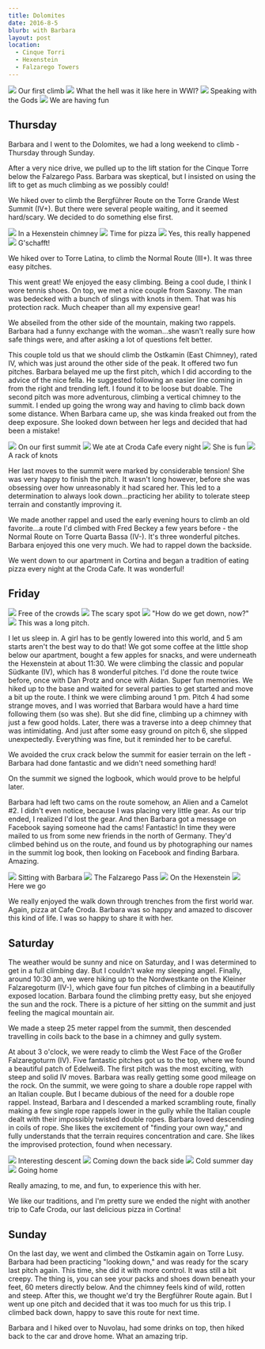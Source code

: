 ```yaml
---
title: Dolomites
date: 2016-8-5
blurb: with Barbara
layout: post
location:
  - Cinque Torri
  - Hexenstein
  - Falzarego Towers
---
```


<a href='https://www.flickr.com/photos/55338612@N00/28470757324'>
<img src='https://farm9.static.flickr.com/8762/28470757324_6f68a5ef99_b.jpg'></a>
Our first climb



<a href='https://www.flickr.com/photos/55338612@N00/28473826423'>
<img src='https://farm8.static.flickr.com/7587/28473826423_c743ced3bd_b.jpg'></a>
What the hell was it like here in WWI?



<a href='https://www.flickr.com/photos/55338612@N00/28805598780'>
<img src='https://farm8.static.flickr.com/7775/28805598780_91996b74e8_b.jpg'></a>
Speaking with the Gods



<a href='https://www.flickr.com/photos/55338612@N00/28473816583'>
<img src='https://farm9.static.flickr.com/8024/28473816583_5c624b2868_b.jpg'></a>
We are having fun




## Thursday

Barbara and I went to the Dolomites, we had a long weekend to climb - Thursday through Sunday.

After a very nice drive, we pulled up to the lift station for the Cinque Torre
below the Falzarego Pass. Barbara was skeptical, but I insisted on using the lift to
get as much climbing as we possibly could!

We hiked over to climb the Bergführer Route on the Torre Grande West Summit (IV+).
But there were several people waiting, and it seemed hard/scary. We decided to
do something else first.

<a href='https://www.flickr.com/photos/55338612@N00/28987009852'>
<img src='https://farm9.static.flickr.com/8148/28987009852_17afc71db0_b.jpg'></a>
In a Hexenstein chimney



<a href='https://www.flickr.com/photos/55338612@N00/28473814893'>
<img src='https://farm9.static.flickr.com/8504/28473814893_31d8cda1ef_b.jpg'></a>
Time for pizza



<a href='https://www.flickr.com/photos/55338612@N00/29015134041'>
<img src='https://farm9.static.flickr.com/8023/29015134041_37fe1f9368_b.jpg'></a>
Yes, this really happened



<a href='https://www.flickr.com/photos/55338612@N00/28805629080'>
<img src='https://farm9.static.flickr.com/8406/28805629080_138721e945_b.jpg'></a>
G'schafft!



We hiked over to Torre Latina, to climb the Normal Route (III+). It was
three easy pitches.

This went great! We enjoyed the easy climbing. Being a cool dude, I think I wore
tennis shoes. On top, we met a nice couple from Saxony. The man was bedecked with
a bunch of slings with knots in them. That was his protection rack. Much cheaper than
all my expensive gear!

We abseiled from the other side of the mountain, making two rappels. Barbara had
a funny exchange with the woman...she wasn't really sure how safe things were, and
after asking a lot of questions felt better.

This couple told us that we should climb the Ostkamin (East Chimney), rated IV, which
was just around the other side of the peak. It offered two fun pitches. Barbara
belayed me up the first pitch, which I did according to the advice of the nice fella.
He suggested following an easier line coming in from the right and trending left.
I found it to be loose but doable. The second pitch was more adventurous, climbing
a vertical chimney to the summit. I ended up going the wrong way and having to climb
back down some distance. When Barbara came up, she was kinda freaked out from the
deep exposure. She looked down between her legs and decided that had been a mistake!

<a href='https://www.flickr.com/photos/55338612@N00/29059251366'>
<img src='https://farm9.static.flickr.com/8594/29059251366_9be09704fb_b.jpg'></a>
On our first summit



<a href='https://www.flickr.com/photos/55338612@N00/28473817843'>
<img src='https://farm9.static.flickr.com/8524/28473817843_380a36d5af_b.jpg'></a>
We ate at Croda Cafe every night



<a href='https://www.flickr.com/photos/55338612@N00/28473838023'>
<img src='https://farm9.static.flickr.com/8092/28473838023_4aaa62a157_b.jpg'></a>
She is fun



<a href='https://www.flickr.com/photos/55338612@N00/29091946715'>
<img src='https://farm8.static.flickr.com/7590/29091946715_7c503e2aff_b.jpg'></a>
A rack of knots



Her last moves to the summit were marked by considerable tension! She was very happy
to finish the pitch. It wasn't long however, before she was obsessing over how unreasonably
it had scared her. This led to a determination to always look down...practicing her
ability to tolerate steep terrain and constantly improving it.

We made another rappel and used the early evening hours to climb an old favorite...a
route I'd climbed with Fred Beckey a few years before - the Normal Route on
Torre Quarta Bassa (IV-). It's three wonderful pitches. Barbara enjoyed this one very
much. We had to rappel down the backside.

We went down to our apartment in Cortina and began a tradition of eating pizza every night
at the Croda Cafe. It was wonderful!

## Friday

<a href='https://www.flickr.com/photos/55338612@N00/29015206771'>
<img src='https://farm9.static.flickr.com/8633/29015206771_4971063a47_b.jpg'></a>
Free of the crowds



<a href='https://www.flickr.com/photos/55338612@N00/28805616890'>
<img src='https://farm9.static.flickr.com/8483/28805616890_5c30cf10ae_b.jpg'></a>
The scary spot



<a href='https://www.flickr.com/photos/55338612@N00/28987073332'>
<img src='https://farm9.static.flickr.com/8072/28987073332_6efe91a9f0_b.jpg'></a>
"How do we get down, now?"



<a href='https://www.flickr.com/photos/55338612@N00/29059300946'>
<img src='https://farm9.static.flickr.com/8102/29059300946_10448bea30_b.jpg'></a>
This was a long pitch.



I let us sleep in. A girl has to be gently lowered into this world, and 5 am starts
aren't the best way to do that! We got some coffee at the little shop below our apartment,
bought a few apples for snacks, and were underneath the Hexenstein at about 11:30.
We were climbing the classic and popular Südkante (IV), which has 8 wonderful pitches.
I'd done the route twice before, once with Dan Protz and once with Aidan. Super fun
memories. We hiked up to the base and waited for several parties to get started and move
a bit up the route. I think we were climbing around 1 pm. Pitch 4 had some strange moves,
and I was worried that Barbara would have a hard time following them (so was she). But
she did fine, climbing up a chimney with just a few good holds. Later, there was a 
traverse into a deep chimney that was intimidating. And just after some easy ground on
pitch 6, she slipped unexpectedly. Everything was fine, but it reminded her to be
careful.

We avoided the crux crack below the summit for easier terrain on the left - Barbara
had done fantastic and we didn't need something hard!

On the summit we signed the logbook, which would prove to be helpful later.

Barbara had left two cams on the route somehow, an Alien and a Camelot #2. I didn't even
notice, because I was placing very little gear. As our trip ended, I realized I'd lost the
gear. And then Barbara got a message on Facebook saying someone had the cams! Fantastic!
In time they were mailed to us from some new friends in the north of Germany. They'd climbed
behind us on the route, and found us by photographing our names in the summit log book, 
then looking on Facebook and finding Barbara. Amazing.

<a href='https://www.flickr.com/photos/55338612@N00/29015182331'>
<img src='https://farm9.static.flickr.com/8513/29015182331_afed8a6299_b.jpg'></a>
Sitting with Barbara



<a href='https://www.flickr.com/photos/55338612@N00/28473846843'>
<img src='https://farm9.static.flickr.com/8861/28473846843_50bb8743a0_b.jpg'></a>
The Falzarego Pass



<a href='https://www.flickr.com/photos/55338612@N00/29091962685'>
<img src='https://farm9.static.flickr.com/8311/29091962685_80048b0874_b.jpg'></a>
On the Hexenstein



<a href='https://www.flickr.com/photos/55338612@N00/28805611530'>
<img src='https://farm9.static.flickr.com/8396/28805611530_e9febc5d47_b.jpg'></a>
Here we go



We really enjoyed the walk down through trenches from the first world war. Again, pizza
at Cafe Croda. Barbara was so happy and amazed to discover this kind of life. I was so
happy to share it with her.

## Saturday

The weather would be sunny and nice on Saturday, and I was determined to get in a full
climbing day. But I couldn't wake my sleeping angel. Finally, around 10:30 am, we were 
hiking up to the
Nordwestkante on the Kleiner Falzaregoturm (IV-), which gave four fun pitches of climbing
in a beautifully exposed location. Barbara found the climbing pretty easy, but she enjoyed
the sun and the rock. There is a picture of her sitting on the summit and just feeling
the magical mountain air.

We made a steep 25 meter rappel from the summit, then descended travelling in coils back
to the base in a chimney and gully system.

At about 3 o'clock, we were ready to climb the West Face of the Großer Falzaregoturm (IV).
Five fantastic pitches got us to the top, where we found a beautiful patch of Edelweiß.
The first pitch was the most exciting, with steep and solid IV moves. Barbara was
really getting some good mileage on the rock. On the summit, we were going to share a
double rope rappel with an Italian couple. But I became dubious of the need for a double
rope rappel. Instead, Barbara and I descended a marked scrambling route, finally
making a few single rope rappels lower in the gully while the Italian couple dealt
with their impossibly twisted double ropes. Barbara loved descending in coils of rope.
She likes the excitement of "finding your own way," and fully understands that the
terrain requires concentration and care. She likes the improvised protection, found
when necessary.

<a href='https://www.flickr.com/photos/55338612@N00/28473874213'>
<img src='https://farm9.static.flickr.com/8707/28473874213_cea24a175a_b.jpg'></a>
Interesting descent



<a href='https://www.flickr.com/photos/55338612@N00/28473849263'>
<img src='https://farm9.static.flickr.com/8479/28473849263_4b612af5bf_b.jpg'></a>
Coming down the back side



<a href='https://www.flickr.com/photos/55338612@N00/29015145891'>
<img src='https://farm9.static.flickr.com/8324/29015145891_be505d6c9a_b.jpg'></a>
Cold summer day



<a href='https://www.flickr.com/photos/55338612@N00/29059346986'>
<img src='https://farm9.static.flickr.com/8679/29059346986_54e60b63b4_b.jpg'></a>
Going home



Really amazing, to me, and fun, to experience this with her.

We like our traditions, and I'm pretty sure we ended the night with another trip
to Cafe Croda, our last delicious pizza in Cortina!

## Sunday

On the last day, we went and climbed the Ostkamin again on Torre Lusy.
Barbara had been practicing "looking down," and was ready for the scary last pitch
again. This time, she did it with more control. It was still a bit creepy. The thing
is, you can see your packs and shoes down beneath your feet, 60 meters directly below.
And the chimney feels kind of wild, rotten and steep. After this, we thought we'd try
the Bergführer Route again. But I went up one pitch and decided that it was too much
for us this trip. I climbed back down, happy to save this route for next time.

Barbara and I hiked over to Nuvolau, had some drinks on top, then hiked back to the car
and drove home. What an amazing trip.



